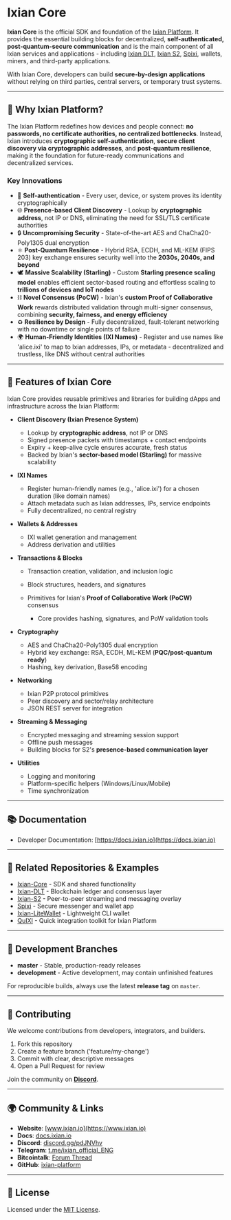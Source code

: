 ﻿# Ixian Core

**Ixian Core** is the official SDK and foundation of the [Ixian Platform](https://www.ixian.io).
It provides the essential building blocks for decentralized, **self-authenticated, post-quantum-secure communication** and
is the main component of all Ixian services and applications - including [Ixian DLT](https://github.com/ixian-platform/Ixian-DLT),
[Ixian S2](https://github.com/ixian-platform/Ixian-S2), [Spixi](https://github.com/ixian-platform/Spixi), wallets, miners, and
third-party applications.

With Ixian Core, developers can build **secure-by-design applications** without relying on third parties, central servers, or
temporary trust systems.

---

## 🚀 Why Ixian Platform?

The Ixian Platform redefines how devices and people connect: **no passwords, no certificate authorities, no centralized
bottlenecks**.
Instead, Ixian introduces **cryptographic self-authentication**, **secure client discovery via cryptographic addresses**, and
**post-quantum resilience**, making it the foundation for future-ready communications and decentralized services.

### Key Innovations

* 🧬 **Self-authentication** - Every user, device, or system proves its identity cryptographically
* 🌐 **Presence-based Client Discovery** - Lookup by **cryptographic address**, not IP or DNS, eliminating the need for SSL/TLS
certificate authorities
* 🔒 **Uncompromising Security** - State-of-the-art AES and ChaCha20-Poly1305 dual encryption
* ⚛️ **Post-Quantum Resilience** - Hybrid RSA, ECDH, and ML-KEM (FIPS 203) key exchange ensures security well into the **2030s, 2040s, and
beyond**
* 🕊️ **Massive Scalability (Starling)** - Custom **Starling presence scaling model** enables efficient sector-based routing and
effortless scaling to **trillions of devices and IoT nodes**
* ⛓️ **Novel Consensus (PoCW)** - Ixian's **custom Proof of Collaborative Work** rewards distributed validation through
multi-signer consensus, combining **security, fairness, and energy efficiency**
* ♻️ **Resilience by Design** - Fully decentralized, fault-tolerant networking with no downtime or single points of failure
* 🌍 **Human-Friendly Identities (IXI Names)** - Register and use names like 'alice.ixi' to map to Ixian addresses, IPs, or
metadata - decentralized and trustless, like DNS without central authorities

---

## 🧩 Features of Ixian Core

Ixian Core provides reusable primitives and libraries for building dApps and infrastructure across the Ixian Platform:

* **Client Discovery (Ixian Presence System)**

  * Lookup by **cryptographic address**, not IP or DNS
  * Signed presence packets with timestamps + contact endpoints
  * Expiry + keep-alive cycle ensures accurate, fresh status
  * Backed by Ixian's **sector-based model (Starling)** for massive scalability

* **IXI Names**

  * Register human-friendly names (e.g., 'alice.ixi') for a chosen duration (like domain names)
  * Attach metadata such as Ixian addresses, IPs, service endpoints
  * Fully decentralized, no central registry

* **Wallets & Addresses**

  * IXI wallet generation and management
  * Address derivation and utilities

* **Transactions & Blocks**

  * Transaction creation, validation, and inclusion logic
  * Block structures, headers, and signatures
  * Primitives for Ixian's **Proof of Collaborative Work (PoCW)** consensus

    * Core provides hashing, signatures, and PoW validation tools

* **Cryptography**

  * AES and ChaCha20-Poly1305 dual encryption
  * Hybrid key exchange: RSA, ECDH, ML-KEM (**PQC/post-quantum ready**)
  * Hashing, key derivation, Base58 encoding

* **Networking**

  * Ixian P2P protocol primitives
  * Peer discovery and sector/relay architecture
  * JSON REST server for integration

* **Streaming & Messaging**

  * Encrypted messaging and streaming session support
  * Offline push messages
  * Building blocks for S2's **presence-based communication layer**

* **Utilities**

  * Logging and monitoring
  * Platform-specific helpers (Windows/Linux/Mobile)
  * Time synchronization

---

## 📚 Documentation

* Developer Documentation: [https://docs.ixian.io](https://docs.ixian.io)

---

## 🔗 Related Repositories & Examples

* [Ixian-Core](https://github.com/ixian-platform/Ixian-Core) - SDK and shared functionality
* [Ixian-DLT](https://github.com/ixian-platform/Ixian-DLT) - Blockchain ledger and consensus layer
* [Ixian-S2](https://github.com/ixian-platform/Ixian-S2) - Peer-to-peer streaming and messaging overlay
* [Spixi](https://github.com/ixian-platform/Spixi) - Secure messenger and wallet app
* [Ixian-LiteWallet](https://github.com/ixian-platform/Ixian-LiteWallet) - Lightweight CLI wallet
* [QuIXI](https://github.com/ixian-platform/QuIXI) - Quick integration toolkit for Ixian Platform

---

## 🌱 Development Branches

* **master** - Stable, production-ready releases
* **development** - Active development, may contain unfinished features

For reproducible builds, always use the latest **release tag** on `master`.

---

## 🤝 Contributing

We welcome contributions from developers, integrators, and builders.

1. Fork this repository
2. Create a feature branch ('feature/my-change')
3. Commit with clear, descriptive messages
4. Open a Pull Request for review

Join the community on **[Discord](https://discord.gg/pdJNVhv)**.

---

## 🌍 Community & Links

* **Website**: [www.ixian.io](https://www.ixian.io)
* **Docs**: [docs.ixian.io](https://docs.ixian.io)
* **Discord**: [discord.gg/pdJNVhv](https://discord.gg/pdJNVhv)
* **Telegram**: [t.me/ixian\_official\_ENG](https://t.me/ixian_official_ENG)
* **Bitcointalk**: [Forum Thread](https://bitcointalk.org/index.php?topic=4631942.0)
* **GitHub**: [ixian-platform](https://www.github.com/ixian-platform)

---

## 📜 License

Licensed under the [MIT License](LICENSE).
